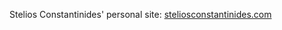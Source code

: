 Stelios Constantinides' personal site: [steliosconstantinides.com](https://www.steliosconstantinides.com)

